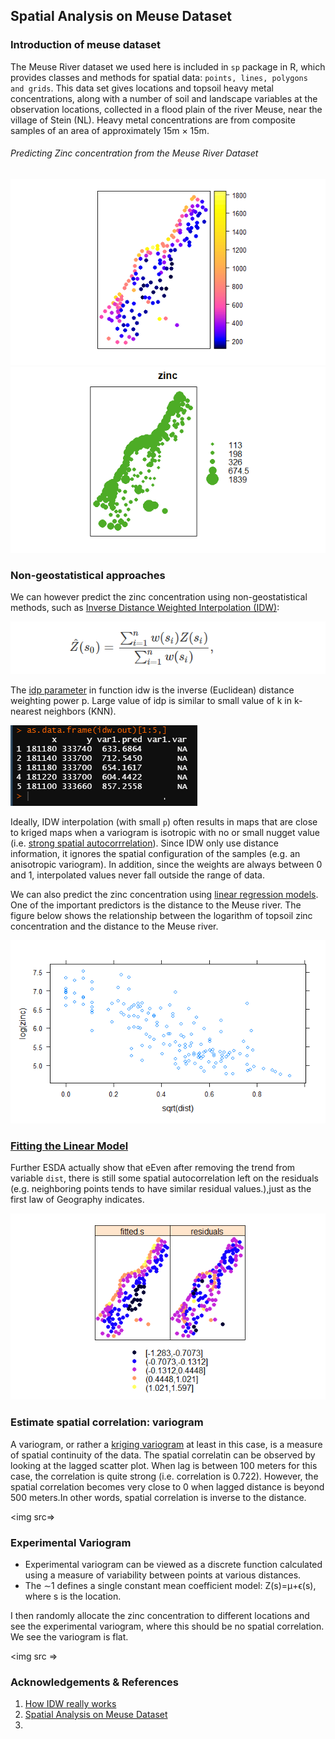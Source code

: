 ## Spatial Analysis on Meuse Dataset

### Introduction of meuse dataset
The Meuse River dataset we used here is included in `sp` package in R, which provides classes and methods for spatial data: `points, lines, polygons and grids`. This data set gives locations and topsoil heavy metal concentrations, along with a number of soil and landscape variables at the observation locations, collected in a flood plain of the river Meuse, near the village of Stein (NL). Heavy metal concentrations are from composite samples of an area of approximately 15m × 15m.
<!-- Intro -->
###### Predicting Zinc concentration from the Meuse River Dataset
<img src = https://github.com/OkomoJacob/0x520x/blob/main/2.mySDM/meuseDataset%20Analysis/plots/spplot_zinc_conc.png><img src = https://github.com/OkomoJacob/0x520x/blob/main/2.mySDM/meuseDataset%20Analysis/plots/bubble_zinc.png>

### Non-geostatistical approaches
We can however predict the zinc concentration using non-geostatistical methods, such as [Inverse Distance Weighted Interpolation (IDW)](https://pro.arcgis.com/en/pro-app/latest/help/analysis/geostatistical-analyst/how-inverse-distance-weighted-interpolation-works.htm):
<!-- The IDWW formular -->
<img src= https://github.com/OkomoJacob/0x520x/blob/main/6.Meuse%20Dataset%20Spatial%20Analysis/images/IDW%20interpolation.PNG>

The [idp parameter]() in function idw is the inverse (Euclidean) distance weighting power p. Large value of idp is similar to small value of k in k-nearest neighbors (KNN).

<!-- The terminal output -->
<img src = https://github.com/OkomoJacob/0x520x/blob/main/6.Meuse%20Dataset%20Spatial%20Analysis/images/asDataFrame.PNG>

Ideally, IDW interpolation (with small `p`) often results in maps that are close to kriged maps when a variogram is isotropic with no or small nugget value (i.e. [strong spatial autocorrrelation]()). Since IDW only use distance information, it ignores the spatial configuration of the samples (e.g. an anisotropic variogram). In addition, since the weights are always between 0 and 1, interpolated values never fall outside the range of data.

We can also predict the zinc concentration using [linear regression models](). One of the important predictors is the distance to the Meuse river. The figure below shows the relationship between the logarithm of topsoil zinc concentration and the distance to the Meuse river.

<!-- Img logZinc_vs_IDW -->
<img src = https://github.com/OkomoJacob/0x520x/blob/main/2.mySDM/meuseDataset%20Analysis/plots/logZinc_vs_IDW.png>

### [Fitting the Linear Model]()

Further ESDA actually show that eEven after removing the trend from variable `dist`, there is still some spatial autocorrelation left on the residuals (e.g. neighboring points tends to have similar residual values.),just as the first law of Geography indicates.

<!-- Img -->
<img src = https://github.com/OkomoJacob/0x520x/blob/main/2.mySDM/meuseDataset%20Analysis/plots/fittedS_vs_Residual_plots.png>

### Estimate spatial correlation: variogram
A variogram, or rather a [kriging variogram](https://vsp.pnnl.gov/help/Vsample/Kriging_Variogram.htm#:~:text=A%20variogram%20is%20a%20description,%26%20Journel%2044%2D47) at least in this case, is a measure of spatial continuity of the data.
The spatial correlatin can be observed by looking at the lagged scatter plot.
When lag is between 100 meters for this case, the correlation is quite strong (i.e. correlation is 0.722). However, the spatial correlation becomes very close to 0 when lagged distance is beyond 500 meters.In other words, spatial correlation is inverse to the distance.
<!-- Variogram img -->
<img src=>

### Experimental Variogram
- Experimental variogram can be viewed as a discrete function calculated using a measure of variability between points at various distances.
- The ∼1 defines a single constant mean coefficient model: Z(s)=μ+ϵ(s), where s is the location.

I then randomly allocate the zinc concentration to different locations and see the experimental variogram, where this should be no spatial correlation. We see the variogram is flat.

<!-- Flat variogram -->
<img src =>

### Acknowledgements & References
1. [How IDW really works](https://pro.arcgis.com/en/pro-app/latest/help/analysis/geostatistical-analyst/how-inverse-distance-weighted-interpolation-works.htm) <br>
2. [Spatial Analysis on Meuse Dataset](http://statweb.lsu.edu/faculty/li/IIT/spatial.html) <br>
3. 
